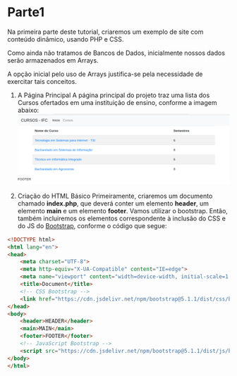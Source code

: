 # Parte1

Na primeira parte deste tutorial, criaremos um exemplo de site com conteúdo dinâmico, usando PHP e CSS.

Como ainda não tratamos de Bancos de Dados, inicialmente nossos dados serão armazenados em Arrays.

A opção inicial pelo uso de Arrays justifica-se pela necessidade de exercitar tais conceitos.

1. A Página Principal
A página principal do projeto traz uma lista dos Cursos ofertados em uma instituição de ensino, conforme a imagem abaixo:
![Visualização da página de cursos](imgs/img1_roteiro.png)

2. Criação do HTML Básico
Primeiramente, criaremos um documento chamado **index.php**, que deverá conter um elemento **header**, um elemento **main** e um elemento **footer**.
Vamos utilizar o bootstrap. Então, também incluiremos os elementos correspondente à inclusão do CSS e do JS do [Bootstrap](https://getbootstrap.com/), conforme o código que segue:
```html
<!DOCTYPE html>
<html lang="en">
<head>
    <meta charset="UTF-8">
    <meta http-equiv="X-UA-Compatible" content="IE=edge">
    <meta name="viewport" content="width=device-width, initial-scale=1.0">
    <title>Document</title>
    <!-- CSS Bootstrap -->
    <link href="https://cdn.jsdelivr.net/npm/bootstrap@5.1.1/dist/css/bootstrap.min.css" rel="stylesheet" integrity="sha384-F3w7mX95PdgyTmZZMECAngseQB83DfGTowi0iMjiWaeVhAn4FJkqJByhZMI3AhiU" crossorigin="anonymous">
</head>
<body>
    <header>HEADER</header>
    <main>MAIN</main>
    <footer>FOOTER</footer>
    <!-- JavaScript Bootstrap -->
    <script src="https://cdn.jsdelivr.net/npm/bootstrap@5.1.1/dist/js/bootstrap.bundle.min.js" integrity="sha384-/bQdsTh/da6pkI1MST/rWKFNjaCP5gBSY4sEBT38Q/9RBh9AH40zEOg7Hlq2THRZ" crossorigin="anonymous"></script>
</body>
</html>
```